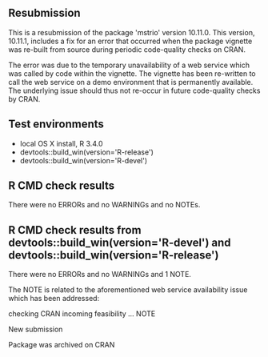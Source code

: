 ## Resubmission
This is a resubmission of the package 'mstrio' version 10.11.0. This version, 10.11.1, includes a fix for an error that occurred when the package vignette was re-built from source during periodic code-quality checks on CRAN.

The error was due to the temporary unavailability of a web service which was called by code within the vignette. The vignette has been re-written to call the web service on a demo environment that is permanently available. The underlying issue should thus not re-occur in future code-quality checks by CRAN.


## Test environments
* local OS X install, R 3.4.0
* devtools::build_win(version='R-release')
* devtools::build_win(version='R-devel')

## R CMD check results

There were no ERRORs and no WARNINGs and no NOTEs.


## R CMD check results from devtools::build_win(version='R-devel') and devtools::build_win(version='R-release')

There were no ERRORs and no WARNINGs and 1 NOTE.

The NOTE is related to the aforementioned web service availability issue which has been addressed:

checking CRAN incoming feasibility ... NOTE

New submission

Package was archived on CRAN

